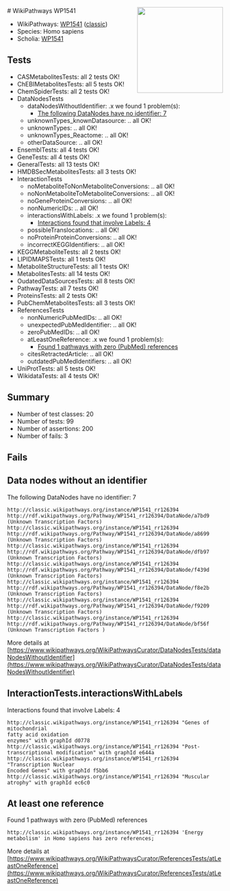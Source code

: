 <img style="float: right; width: 200px" src="https://upload.wikimedia.org/wikipedia/commons/thumb/8/83/Wplogo_with_text_500.png/640px-Wplogo_with_text_500.png" />
# WikiPathways WP1541

* WikiPathways: [WP1541](https://wikipathways.org/pathways/WP1541) ([classic](https://classic.wikipathways.org/instance/WP1541))
* Species: Homo sapiens
* Scholia: [WP1541](https://scholia.toolforge.org/wikipathways/WP1541)
## Tests
* CASMetabolitesTests: all 2 tests OK!
* ChEBIMetabolitesTests: all 5 tests OK!
* ChemSpiderTests: all 2 tests OK!
* DataNodesTests
    * dataNodesWithoutIdentifier: .x we found 1 problem(s):
        * [The following DataNodes have no identifier: 7](#d2d32fa6)
    * unknownTypes_knownDatasource: .. all OK!
    * unknownTypes: .. all OK!
    * unknownTypes_Reactome: .. all OK!
    * otherDataSource: .. all OK!
* EnsemblTests: all 4 tests OK!
* GeneTests: all 4 tests OK!
* GeneralTests: all 13 tests OK!
* HMDBSecMetabolitesTests: all 3 tests OK!
* InteractionTests
    * noMetaboliteToNonMetaboliteConversions: .. all OK!
    * noNonMetaboliteToMetaboliteConversions: .. all OK!
    * noGeneProteinConversions: .. all OK!
    * nonNumericIDs: .. all OK!
    * interactionsWithLabels: .x we found 1 problem(s):
        * [Interactions found that involve Labels: 4](#630d267b)
    * possibleTranslocations: .. all OK!
    * noProteinProteinConversions: .. all OK!
    * incorrectKEGGIdentifiers: .. all OK!
* KEGGMetaboliteTests: all 2 tests OK!
* LIPIDMAPSTests: all 1 tests OK!
* MetaboliteStructureTests: all 1 tests OK!
* MetabolitesTests: all 14 tests OK!
* OudatedDataSourcesTests: all 8 tests OK!
* PathwayTests: all 7 tests OK!
* ProteinsTests: all 2 tests OK!
* PubChemMetabolitesTests: all 3 tests OK!
* ReferencesTests
    * nonNumericPubMedIDs: .. all OK!
    * unexpectedPubMedIdentifier: .. all OK!
    * zeroPubMedIDs: .. all OK!
    * atLeastOneReference: .x we found 1 problem(s):
        * [Found 1 pathways with zero (PubMed) references](#d0a459f0)
    * citesRetractedArticle: .. all OK!
    * outdatedPubMedIdentifiers: .. all OK!
* UniProtTests: all 5 tests OK!
* WikidataTests: all 4 tests OK!


## Summary

* Number of test classes: 20
* Number of tests: 99
* Number of assertions: 200
* Number of fails: 3

## Fails

<a name="d2d32fa6" />

## Data nodes without an identifier

The following DataNodes have no identifier: 7
```
http://classic.wikipathways.org/instance/WP1541_rr126394 http://rdf.wikipathways.org/Pathway/WP1541_rr126394/DataNode/a7bd9 (Unknown Transcription Factors)
http://classic.wikipathways.org/instance/WP1541_rr126394 http://rdf.wikipathways.org/Pathway/WP1541_rr126394/DataNode/a8699 (Unknown Transcription Factors)
http://classic.wikipathways.org/instance/WP1541_rr126394 http://rdf.wikipathways.org/Pathway/WP1541_rr126394/DataNode/dfb97 (Unknown Transcription Factors)
http://classic.wikipathways.org/instance/WP1541_rr126394 http://rdf.wikipathways.org/Pathway/WP1541_rr126394/DataNode/f439d (Unknown Transcription Factors)
http://classic.wikipathways.org/instance/WP1541_rr126394 http://rdf.wikipathways.org/Pathway/WP1541_rr126394/DataNode/f8e2b (Unknown Transcription Factors)
http://classic.wikipathways.org/instance/WP1541_rr126394 http://rdf.wikipathways.org/Pathway/WP1541_rr126394/DataNode/f9209 (Unknown Transcription Factors)
http://classic.wikipathways.org/instance/WP1541_rr126394 http://rdf.wikipathways.org/Pathway/WP1541_rr126394/DataNode/bf56f (Unknown Transcription Factors )
```

More details at [https://www.wikipathways.org/WikiPathwaysCurator/DataNodesTests/dataNodesWithoutIdentifier](https://www.wikipathways.org/WikiPathwaysCurator/DataNodesTests/dataNodesWithoutIdentifier)

<a name="630d267b" />

## InteractionTests.interactionsWithLabels

Interactions found that involve Labels: 4
```
http://classic.wikipathways.org/instance/WP1541_rr126394 "Genes of mitochondrial 
fatty acid oxidation
enzymes" with graphId d0778
http://classic.wikipathways.org/instance/WP1541_rr126394 "Post-transcriptional modification" with graphId e644a
http://classic.wikipathways.org/instance/WP1541_rr126394 "Transcription Nuclear 
Encoded Genes" with graphId f5bb6
http://classic.wikipathways.org/instance/WP1541_rr126394 "Muscular atrophy" with graphId ec6c0
```

<a name="d0a459f0" />

## At least one reference

Found 1 pathways with zero (PubMed) references
```
http://classic.wikipathways.org/instance/WP1541_rr126394 'Energy metabolism' in Homo sapiens has zero references; 
```

More details at [https://www.wikipathways.org/WikiPathwaysCurator/ReferencesTests/atLeastOneReference](https://www.wikipathways.org/WikiPathwaysCurator/ReferencesTests/atLeastOneReference)

